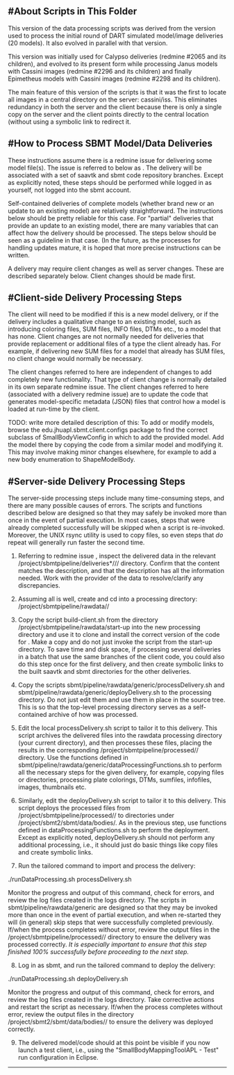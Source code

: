 #About Scripts in This Folder
--------------------------------------------------------------------------------

This version of the data processing scripts was derived from the version used
to process the initial round of DART simulated model/image deliveries
(20 models). It also evolved in parallel with that version.

This version was initially used for Calypso deliveries (redmine #2065 and
its children), and evolved to its present form while processing Janus models
with Cassini images (redmine #2296 and its children) and finally Epimetheus
models with Cassini images (redmine #2298 and its children).

The main feature of this version of the scripts is that it was the first to
locate all images in a central directory on the server: cassini/iss. This
eliminates redundancy in both the server and the client because there is
only a single copy on the server and the client points directly to the
central location (without using a symbolic link to redirect it. 

#How to Process SBMT Model/Data Deliveries
--------------------------------------------------------------------------------

These instructions assume there is a redmine issue for delivering some model
file(s). The issue is referred to below as <redmine-XXXX>. The delivery will
be associated with a set of saavtk and sbmt code repository branches. Except
as explicitly noted, these steps should be performed while logged in as
yourself, not logged into the sbmt account.

Self-contained deliveries of complete models (whether brand new or an update
to an existing model) are relatively straightforward. The instructions below
should be pretty reliable for this case. For "partial" deliveries that
provide an update to an existing model, there are many variables that can
affect how the delivery should be processed. The steps below should be seen
as a guideline in that case. (In the future, as the processes for handling
updates mature, it is hoped that more precise instructions can be written.

A delivery may require client changes as well as server changes. These are
described separately below. Client changes should be made first.

#Client-side Delivery Processing Steps
--------------------------------------------------------------------------------

The client will need to be modified if this is a new model delivery, or if
the delivery includes a qualitative change to an existing model, such as
introducing coloring files, SUM files, INFO files, DTMs etc., to a model
that has none. Client changes are not normally needed for deliveries that
provide replacement or additional files of a type the client already has.
For example, if delivering new SUM files for a model that already has
SUM files, no client change would normally be necessary.

The client changes referred to here are independent of changes to add
completely new functionality. That type of client change is normally
detailed in its own separate redmine issue. The client changes referred to
here (associated with a delivery redmine issue) are to update the code that
generates model-specific metadata (JSON) files that control how a model
is loaded at run-time by the client.

TODO: write more detailed description of this:
To add or modify models, browse the edu.jhuapl.sbmt.client.configs package
to find the correct subclass of SmallBodyViewConfig in which to add the
provided model. Add the model there by copying the code from a similar model
and modifying it. This may involve making minor changes elsewhere, for example
to add a new body enumeration to ShapeModelBody.

#Server-side Delivery Processing Steps
--------------------------------------------------------------------------------

The server-side processing steps include many time-consuming steps, and
there are many possible causes of errors. The scripts and functions described
below are designed so that they may safely be invoked more than once in the
event of partial execution. In most cases, steps that were already completed
successfully will be skipped when a script is re-invoked. Moreover, the UNIX
rsync utility is used to copy files, so even steps that *do* repeat will
generally run faster the second time. 

1. Referring to redmine issue <redmine-XXXX>, inspect the delivered data in
the relevant /project/sbmtpipeline/deliveries*/<body>/<date>/<model>
directory. Confirm that the content matches the description, and that the
description has all the information needed. Work with the provider of the
data to resolve/clarify any discrepancies.

2. Assuming all is well, create and cd into a processing directory:
/project/sbmtpipeline/rawdata/<body>/<redmine-XXXX>

3. Copy the script build-client.sh from the directory
/project/sbmtpipeline/rawdata/start-up into the new processing directory and
use it to clone and install the correct version of the code for <redmine-XXXX>.
Make a copy and do not just invoke the script from the start-up directory. To
save time and disk space, if processing several deliveries in a batch that use
the same branches of the client code, you could also do this step once for the
first delivery, and then create symbolic links to the built saavtk and sbmt
directories for the other deliveries.

4. Copy the scripts sbmt/pipeline/rawdata/generic/processDelivery.sh and
sbmt/pipeline/rawdata/generic/deployDelivery.sh to the processing directory.
Do not just edit them and use them in place in the source tree. This is so that
the top-level processing directory serves as a self-contained archive of how
<redmine-XXXX> was processed.

5. Edit the local processDelivery.sh script to tailor it to this delivery.
This script archives the delivered files into the rawdata processing
directory (your current directory), and then processes these files, placing
the results in the corresponding
/project/sbmtpipeline/processed/<body>/<redmine-XXXX> directory. Use the
functions defined in sbmt/pipeline/rawdata/generic/dataProcessingFunctions.sh
to perform all the necessary steps for the given delivery, for example,
copying files or directories, processing plate colorings, DTMs, sumfiles,
infofiles, images, thumbnails etc.

6. Similarly, edit the deployDelivery.sh script to tailor it to this
delivery. This script deploys the processed files from
/project/sbmtpipeline/processed/<body>/<redmine-XXXX> to directories under
/project/sbmt2/sbmt/data/bodies/. As in the previous step, use functions
defined in dataProcessingFunctions.sh to perform the deployment. Except as
explicitly noted, deployDelivery.sh should not perform any additional
processing, i.e., it should just do basic things like copy files and create
symbolic links.

7. Run the tailored command to import and process the delivery:

./runDataProcessing.sh processDelivery.sh

Monitor the progress and output of this command, check for errors, and review
the log files created in the logs directory. The scripts in
sbmt/pipeline/rawdata/generic are designed so that they may be invoked more
than once in the event of partial execution, and when re-started they will (in
general) skip steps that were successfully completed previously. If/when the
process completes without error, review the output files in the
/project/sbmtpipeline/processed/<body>/<redmine-XXXX> directory to ensure the
delivery was processed correctly. *It is especially important to ensure that
this step finished 100% successfully before proceeding to the next step.*

8. Log in as sbmt, and run the tailored command to deploy the delivery:

./runDataProcessing.sh deployDelivery.sh

Monitor the progress and output of this command, check for errors, and review
the log files created in the logs directory. Take corrective actions and
restart the script as necessary. If/when the process completes without error,
review the output files in the directory
/project/sbmt2/sbmt/data/bodies/<body>/<redmine-XXXX> to ensure the delivery
was deployed correctly.

9. The delivered model/code should at this point be visible if you now
launch a test client, i.e., using the "SmallBodyMappingToolAPL - Test"
run configuration in Eclipse.
--------------------------------------------------------------------------------
